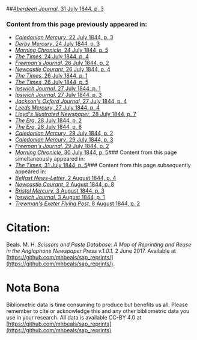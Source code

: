 ##[*Aberdeen Journal*, 31 July 1844, p. 3](https://mhbeals.github.io/sap_html/Aberdeen-Journal/Aberdeen-Journal-31-July-1844-p-3)

### Content from this page previously appeared in:
+ [*Caledonian Mercury*, 22 July 1844, p. 3](https://mhbeals.github.io/sap_html/Caledonian-Mercury/Caledonian-Mercury-22-July-1844-p-3)
+ [*Derby Mercury*, 24 July 1844, p. 3](https://mhbeals.github.io/sap_html/Derby-Mercury/Derby-Mercury-24-July-1844-p-3)
+ [*Morning Chronicle*, 24 July 1844, p. 5](https://mhbeals.github.io/sap_html/Morning-Chronicle/Morning-Chronicle-24-July-1844-p-5)
+ [*The Times*, 24 July 1844, p. 4](https://mhbeals.github.io/sap_html/The-Times/The-Times-24-July-1844-p-4)
+ [*Freeman's Journal*, 26 July 1844, p. 2](https://mhbeals.github.io/sap_html/Freeman's-Journal/Freeman's-Journal-26-July-1844-p-2)
+ [*Newcastle Courant*, 26 July 1844, p. 4](https://mhbeals.github.io/sap_html/Newcastle-Courant/Newcastle-Courant-26-July-1844-p-4)
+ [*The Times*, 26 July 1844, p. 1](https://mhbeals.github.io/sap_html/The-Times/The-Times-26-July-1844-p-1)
+ [*The Times*, 26 July 1844, p. 5](https://mhbeals.github.io/sap_html/The-Times/The-Times-26-July-1844-p-5)
+ [*Ipswich Journal*, 27 July 1844, p. 1](https://mhbeals.github.io/sap_html/Ipswich-Journal/Ipswich-Journal-27-July-1844-p-1)
+ [*Ipswich Journal*, 27 July 1844, p. 3](https://mhbeals.github.io/sap_html/Ipswich-Journal/Ipswich-Journal-27-July-1844-p-3)
+ [*Jackson's Oxford Journal*, 27 July 1844, p. 4](https://mhbeals.github.io/sap_html/Jackson's-Oxford-Journal/Jackson's-Oxford-Journal-27-July-1844-p-4)
+ [*Leeds Mercury*, 27 July 1844, p. 4](https://mhbeals.github.io/sap_html/Leeds-Mercury/Leeds-Mercury-27-July-1844-p-4)
+ [*Lloyd's Illustrated Newspaper*, 28 July 1844, p. 7](https://mhbeals.github.io/sap_html/Lloyd's-Illustrated-Newspaper/Lloyd's-Illustrated-Newspaper-28-July-1844-p-7)
+ [*The Era*, 28 July 1844, p. 2](https://mhbeals.github.io/sap_html/The-Era/The-Era-28-July-1844-p-2)
+ [*The Era*, 28 July 1844, p. 8](https://mhbeals.github.io/sap_html/The-Era/The-Era-28-July-1844-p-8)
+ [*Caledonian Mercury*, 29 July 1844, p. 2](https://mhbeals.github.io/sap_html/Caledonian-Mercury/Caledonian-Mercury-29-July-1844-p-2)
+ [*Caledonian Mercury*, 29 July 1844, p. 3](https://mhbeals.github.io/sap_html/Caledonian-Mercury/Caledonian-Mercury-29-July-1844-p-3)
+ [*Freeman's Journal*, 29 July 1844, p. 2](https://mhbeals.github.io/sap_html/Freeman's-Journal/Freeman's-Journal-29-July-1844-p-2)
+ [*Morning Chronicle*, 30 July 1844, p. 5](https://mhbeals.github.io/sap_html/Morning-Chronicle/Morning-Chronicle-30-July-1844-p-5)### Content from this page simeltaneously appeared in:
+ [*The Times*, 31 July 1844, p. 5](https://mhbeals.github.io/sap_html/The-Times/The-Times-31-July-1844-p-5)### Content from this page subsequently appeared in:
+ [*Belfast News-Letter*, 2 August 1844, p. 4](https://mhbeals.github.io/sap_html/Belfast-News-Letter/Belfast-News-Letter-2-August-1844-p-4)
+ [*Newcastle Courant*, 2 August 1844, p. 8](https://mhbeals.github.io/sap_html/Newcastle-Courant/Newcastle-Courant-2-August-1844-p-8)
+ [*Bristol Mercury*, 3 August 1844, p. 3](https://mhbeals.github.io/sap_html/Bristol-Mercury/Bristol-Mercury-3-August-1844-p-3)
+ [*Ipswich Journal*, 3 August 1844, p. 1](https://mhbeals.github.io/sap_html/Ipswich-Journal/Ipswich-Journal-3-August-1844-p-1)
+ [*Trewman's Exeter Flying Post*, 8 August 1844, p. 2](https://mhbeals.github.io/sap_html/Trewman's-Exeter-Flying-Post/Trewman's-Exeter-Flying-Post-8-August-1844-p-2)
                    
# Citation: 

Beals. M. H. *Scissors and Paste Database: A Map of Reprinting and Reuse in the Anglophone Newspaper Press v.1.0.1.* 2 June 2017. Available at [https://github.com/mhbeals/sap_reprints/](https://github.com/mhbeals/sap_reprints/). 
                    
# Nota Bona

Bibliometric data is time consuming to produce but benefits us all. Please remember to cite or acknowledge this and any other bibliometric data you use in your research. All data is available CC-BY 4.0 at [https://github.com/mhbeals/sap_reprints](https://github.com/mhbeals/sap_reprints)